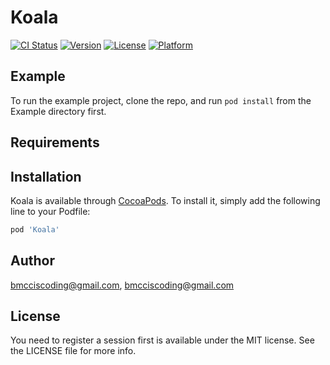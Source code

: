 # Koala

[![CI Status](https://img.shields.io/travis/bmcciscoding@gmail.com/Koala.svg?style=flat)](https://travis-ci.org/bmcciscoding@gmail.com/SwiftExtensions)
[![Version](https://img.shields.io/cocoapods/v/Koala.svg?style=flat)](https://cocoapods.org/pods/Koala)
[![License](https://img.shields.io/cocoapods/l/Koala.svg?style=flat)](https://cocoapods.org/pods/Koala)
[![Platform](https://img.shields.io/cocoapods/p/Koala.svg?style=flat)](https://cocoapods.org/pods/Koala)

## Example

To run the example project, clone the repo, and run `pod install` from the Example directory first.

## Requirements

## Installation

Koala is available through [CocoaPods](https://cocoapods.org). To install
it, simply add the following line to your Podfile:

```ruby
pod 'Koala'
```

## Author

bmcciscoding@gmail.com, bmcciscoding@gmail.com

## License

You need to register a session first is available under the MIT license. See the LICENSE file for more info.
